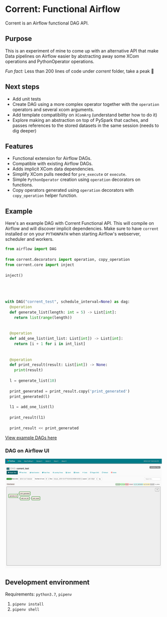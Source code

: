 # Corrent: Functional Airflow

Corrent is an Airflow functional DAG API. 

## Purpose

This is an experiment of mine to come up with an alternative API that make Data pipelines on Airflow easier by abstracting away some XCom operations and PythonOperator operations. 

_Fun fact:_ Less than 200 lines of code under _corrent_ folder, take a peak 👀

## Next steps

- Add unit tests
- Create DAG using a more complex operator together with the `operation` operators and several xcom arguments.
- Add template compatibility on `XComArg` (understand better how to do it)
- Explore making an abstraction on top of PySpark that caches, and passes references to the stored datasets in the same session (needs to dig deeper)

## Features
- Functional extension for Airflow DAGs.
- Compatible with existing Airflow DAGs.
- Adds implicit XCom data dependencies.
- Simplify XCom pulls needed for `pre_execute` or `execute`.
- Simple `PythonOperator` creation using `operation` decorators on functions.
- Copy operators generated using `operation` decorators with `copy_operation` helper function.

## Example

Here's an example DAG with Corrent Functional API. This will compile on Airflow and will discover implicit dependencies. Make sure to have `corrent` installed or on your `PYTHONPATH` when starting Airflow's webserver, scheduler and workers. 

```python
from airflow import DAG

from corrent.decorators import operation, copy_operation
from corrent.core import inject

inject()




with DAG("corrent_test", schedule_interval=None) as dag:
  @operation
  def generate_list(length: int = 5) -> List[int]:
    return list(range(length))


  @operation
  def add_one_list(int_list: List[int]) -> List[int]:
    return [i + 1 for i in int_list]


  @operation
  def print_result(result: List[int]) -> None:
    print(result)

  l = generate_list(10)

  print_generated = print_result.copy('print_generated')
  print_generated(l)

  l1 = add_one_list(l)

  print_result(l1)

  print_result << print_generated
```

[View example DAGs here](dags/)

### DAG on Airflow UI

![Maintainability](docs/images/corrent_test_dag.png)

## Development environment
Requirements: `python3.7`, `pipenv`

1. `pipenv install`
2. `pipenv shell`
